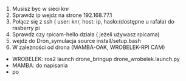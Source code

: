 1. Musisz byc w sieci knr
2. Sprawdz ip wejdz na strone  192.168.77.1
3. Połącz się z ssh ( user: knr, host: ip, hasło:(dostępne u rafała) do rasberry pi
4. Sprawdz czy rpicam-hello działa ( jeżeli używasz rpicama)
5. wejdz do Dron_symulacja source install/setup.bash
6. W zależności od drona (MAMBA-OAK, WROBELEK-RPI CAM) 
* WROBELEK: ros2 launch drone_bringup drone_wrobelek.launch.py
* MAMBA: do napisania
* po

